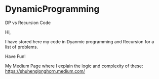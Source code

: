 # DynamicProgramming
DP vs Recursion Code

Hi,

   I have stored here my code in Dyanmic programming and Recursion for a list of problems. 
   
   
   Have Fun!


My Medium Page where I explain the logic and complexity of these:
https://shuhenglonghorn.medium.com/
